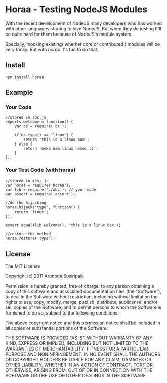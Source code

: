Horaa - Testing NodeJS Modules
==============================

With the recent development of NodeJS many developers who has worked with other languages starting to love NodeJS. But when they do testing It'll be quite hard for them because of NodeJS's module system.

Specially, mocking existing( whether core or contributed ) modules will be very tricky. But with *horaa* it's fun to do that.

## Install

	npm install horaa

## Example

### Your Code
	
	//stored in abc.js
	exports.welcome = function() {
		var os = require('os');

		if(os.type() == 'linux') {
			return 'this is a linux box';
		} else {
			return 'meka nam linux nemei :)';
		}	
	};
	

### Your Test Code (with horaa)

	//stored in test.js
	var horaa = require('horaa');
	var lib = require('./abc'); // your code
	var assert = require('assert');

	//do the hijacking
	horaa.hijack('type', function() {
		return 'linux';
	});

	assert.equal(lib.welcome(), 'this is a linux box');

	//restore the method
	horaa.restore('type');

## License

The MIT License

Copyright (c) 2011 Arunoda Susiripala

Permission is hereby granted, free of charge, to any person obtaining a copy
of this software and associated documentation files (the "Software"), to deal
in the Software without restriction, including without limitation the rights
to use, copy, modify, merge, publish, distribute, sublicense, and/or sell
copies of the Software, and to permit persons to whom the Software is
furnished to do so, subject to the following conditions:

The above copyright notice and this permission notice shall be included in
all copies or substantial portions of the Software.

THE SOFTWARE IS PROVIDED "AS IS", WITHOUT WARRANTY OF ANY KIND, EXPRESS OR
IMPLIED, INCLUDING BUT NOT LIMITED TO THE WARRANTIES OF MERCHANTABILITY,
FITNESS FOR A PARTICULAR PURPOSE AND NONINFRINGEMENT. IN NO EVENT SHALL THE
AUTHORS OR COPYRIGHT HOLDERS BE LIABLE FOR ANY CLAIM, DAMAGES OR OTHER
LIABILITY, WHETHER IN AN ACTION OF CONTRACT, TORT OR OTHERWISE, ARISING FROM,
OUT OF OR IN CONNECTION WITH THE SOFTWARE OR THE USE OR OTHER DEALINGS IN
THE SOFTWARE.